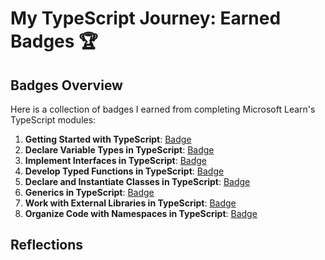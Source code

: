 # My TypeScript Journey: Earned Badges 🏆

## Badges Overview

Here is a collection of badges I earned from completing Microsoft Learn's TypeScript modules:

1. **Getting Started with TypeScript**: [Badge](https://learn.microsoft.com/api/achievements/share/en-us/ErGrei-6575/HYL3PBG8?sharingId=7EBC91672C4DAF7A)
2. **Declare Variable Types in TypeScript**: [Badge](https://learn.microsoft.com/api/achievements/share/en-us/ErGrei-6575/WA68HQ9N?sharingId=7EBC91672C4DAF7A)
3. **Implement Interfaces in TypeScript**: [Badge](https://learn.microsoft.com/api/achievements/share/en-us/ErGrei-6575/WACPEZ9N?sharingId=7EBC91672C4DAF7A)
4. **Develop Typed Functions in TypeScript**: [Badge](badge-link)
5. **Declare and Instantiate Classes in TypeScript**: [Badge](badge-link)
6. **Generics in TypeScript**: [Badge](badge-link)
7. **Work with External Libraries in TypeScript**: [Badge](badge-link)
8. **Organize Code with Namespaces in TypeScript**: [Badge](badge-link)

## Reflections